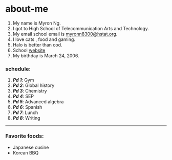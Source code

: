 # about-me

1) My name is Myron Ng.
2) I got to High School of Telecommunication Arts and Technology.
3) My email school email is myronn8300@hstat.org.
4) I love cats , food and gaming.
5) Halo is better than cod. 
6) School [website](https://www.hstat.org/)
7) My birthday is March 24, 2006.

### schedule:

1) **_Pd 1_**: Gym 
2) **_Pd 2_**: Global history
3) **_Pd 3_**: Chemistry
4) **_Pd 4_**: SEP
5) **_Pd 5_**: Advanced algebra
6) **_Pd 6_**: Spanish
7) **_Pd 7_**: Lunch 
8) **_Pd 8_**: Writing

---

### Favorite foods:
* Japanese cusine
* Korean BBQ
